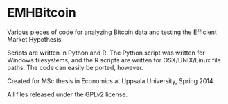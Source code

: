 EMHBitcoin
==========

Various pieces of code for analyzing Bitcoin data and testing the Efficient Market Hypothesis.

Scripts are written in Python and R.  The Python script was written for Windows filesystems, and the R scripts are written for OSX/UNIX/Linux file paths.  The code can easily be ported, however.

Created for MSc thesis in Economics at Uppsala University, Spring 2014.

All files released under the GPLv2 license.
